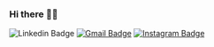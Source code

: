 ### Hi there :wave::smiley:

![Linkedin Badge](https://img.shields.io/badge/LinkedIn-blue?style=flat&logo=linkedin&labelColor=blue&link=https://www.linkedin.com/in/naharul-h-808201138/) [![Gmail Badge](https://img.shields.io/badge/Gmail-red?style=flat-square&logo=Gmail&logoColor=white&link=mailto:naharulhayat@gmail.com)](naharulhayat@gmail.com) [![Instagram Badge](https://img.shields.io/badge/-Instagram-E4405F?style=flat&logo=instagram&logoColor=white&link=https://instagram.com/m.a.n.u.m.a.n.o.j/)](https://instagram.com/manumanoj.me) 

<!--
**Naharul98/Naharul98** is a ✨ _special_ ✨ repository because its `README.md` (this file) appears on your GitHub profile.

Here are some ideas to get you started:

- 🔭 I’m currently working on ...
- 🌱 I’m currently learning ...
- 👯 I’m looking to collaborate on ...
- 🤔 I’m looking for help with ...
- 💬 Ask me about ...
- 📫 How to reach me: ...
- 😄 Pronouns: ...
- ⚡ Fun fact: ...
-->
